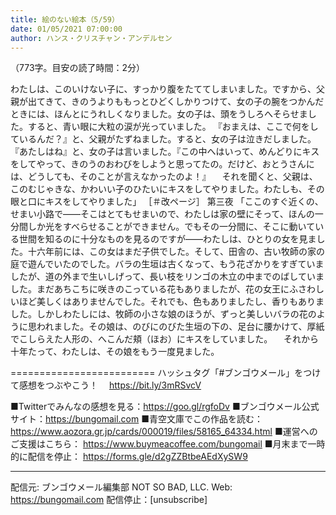 ```yaml
---
title: 絵のない絵本（5/59）
date: 01/05/2021 07:00:00
author: ハンス・クリスチャン・アンデルセン
---
```


（773字。目安の読了時間：2分）

わたしは、このいけない子に、すっかり腹をたててしまいました。ですから、父親が出てきて、きのうよりももっとひどくしかりつけて、女の子の腕をつかんだときには、ほんとにうれしくなりました。女の子は、頭をうしろへそらせました。すると、青い眼に大粒の涙が光っていました。 『おまえは、ここで何をしているんだ？』と、父親がたずねました。すると、女の子は泣きだしました。 『あたしはね』と、女の子は言いました。『この中へはいって、めんどりにキスをしてやって、きのうのおわびをしようと思ってたの。だけど、おとうさんには、どうしても、そのことが言えなかったのよ！』 　それを聞くと、父親は、このむじゃきな、かわいい子のひたいにキスをしてやりました。わたしも、その眼と口にキスをしてやりました」 ［＃改ページ］ 第三夜 「ここのすぐ近くの、せまい小路で――そこはとてもせまいので、わたしは家の壁にそって、ほんの一分間しか光をすべらせることができません。でもその一分間に、そこに動いている世間を知るのに十分なものを見るのですが――わたしは、ひとりの女を見ました。十六年前には、この女はまだ子供でした。そして、田舎の、古い牧師の家の庭で遊んでいたのでした。バラの生垣は古くなって、もう花ざかりをすぎていましたが、道の外まで生いしげって、長い枝をリンゴの木立の中までのばしていました。まだあちこちに咲きのこっている花もありましたが、花の女王にふさわしいほど美しくはありませんでした。それでも、色もありましたし、香りもありました。しかしわたしには、牧師の小さな娘のほうが、ずっと美しいバラの花のように思われました。その娘は、のびにのびた生垣の下の、足台に腰かけて、厚紙でこしらえた人形の、へこんだ頬（ほお）にキスをしていました。  　それから十年たって、わたしは、その娘をもう一度見ました。

=========================
ハッシュタグ「#ブンゴウメール」をつけて感想をつぶやこう！　
https://bit.ly/3mRSvcV

■Twitterでみんなの感想を見る：https://goo.gl/rgfoDv
■ブンゴウメール公式サイト：https://bungomail.com
■青空文庫でこの作品を読む：https://www.aozora.gr.jp/cards/000019/files/58165_64334.html
■運営へのご支援はこちら： https://www.buymeacoffee.com/bungomail
■月末まで一時的に配信を停止： https://forms.gle/d2gZZBtbeAEdXySW9

-------
配信元: ブンゴウメール編集部
NOT SO BAD, LLC.
Web: https://bungomail.com
配信停止：[unsubscribe]

